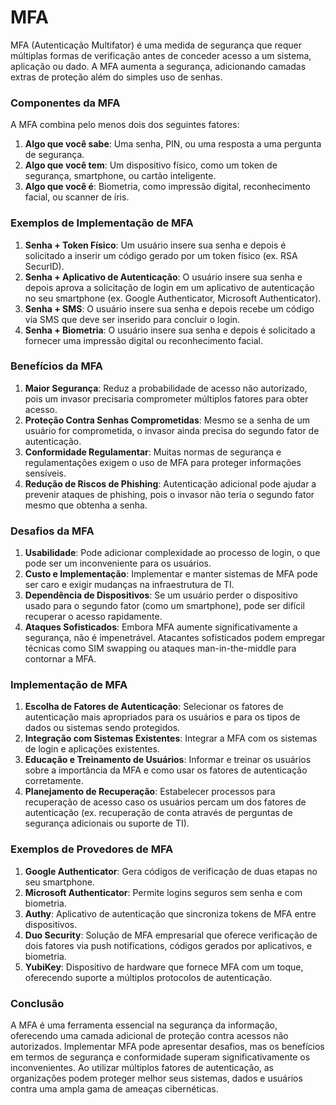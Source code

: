 # MFA

MFA (Autenticação Multifator) é uma medida de segurança que requer múltiplas formas de verificação antes de conceder acesso a um sistema, aplicação ou dado. A MFA aumenta a segurança, adicionando camadas extras de proteção além do simples uso de senhas.

### Componentes da MFA

A MFA combina pelo menos dois dos seguintes fatores:

1. **Algo que você sabe**: Uma senha, PIN, ou uma resposta a uma pergunta de segurança.
2. **Algo que você tem**: Um dispositivo físico, como um token de segurança, smartphone, ou cartão inteligente.
3. **Algo que você é**: Biometria, como impressão digital, reconhecimento facial, ou scanner de íris.

### Exemplos de Implementação de MFA

1. **Senha + Token Físico**: Um usuário insere sua senha e depois é solicitado a inserir um código gerado por um token físico (ex. RSA SecurID).
2. **Senha + Aplicativo de Autenticação**: O usuário insere sua senha e depois aprova a solicitação de login em um aplicativo de autenticação no seu smartphone (ex. Google Authenticator, Microsoft Authenticator).
3. **Senha + SMS**: O usuário insere sua senha e depois recebe um código via SMS que deve ser inserido para concluir o login.
4. **Senha + Biometria**: O usuário insere sua senha e depois é solicitado a fornecer uma impressão digital ou reconhecimento facial.

### Benefícios da MFA

1. **Maior Segurança**: Reduz a probabilidade de acesso não autorizado, pois um invasor precisaria comprometer múltiplos fatores para obter acesso.
2. **Proteção Contra Senhas Comprometidas**: Mesmo se a senha de um usuário for comprometida, o invasor ainda precisa do segundo fator de autenticação.
3. **Conformidade Regulamentar**: Muitas normas de segurança e regulamentações exigem o uso de MFA para proteger informações sensíveis.
4. **Redução de Riscos de Phishing**: Autenticação adicional pode ajudar a prevenir ataques de phishing, pois o invasor não teria o segundo fator mesmo que obtenha a senha.

### Desafios da MFA

1. **Usabilidade**: Pode adicionar complexidade ao processo de login, o que pode ser um inconveniente para os usuários.
2. **Custo e Implementação**: Implementar e manter sistemas de MFA pode ser caro e exigir mudanças na infraestrutura de TI.
3. **Dependência de Dispositivos**: Se um usuário perder o dispositivo usado para o segundo fator (como um smartphone), pode ser difícil recuperar o acesso rapidamente.
4. **Ataques Sofisticados**: Embora MFA aumente significativamente a segurança, não é impenetrável. Atacantes sofisticados podem empregar técnicas como SIM swapping ou ataques man-in-the-middle para contornar a MFA.

### Implementação de MFA

1. **Escolha de Fatores de Autenticação**: Selecionar os fatores de autenticação mais apropriados para os usuários e para os tipos de dados ou sistemas sendo protegidos.
2. **Integração com Sistemas Existentes**: Integrar a MFA com os sistemas de login e aplicações existentes.
3. **Educação e Treinamento de Usuários**: Informar e treinar os usuários sobre a importância da MFA e como usar os fatores de autenticação corretamente.
4. **Planejamento de Recuperação**: Estabelecer processos para recuperação de acesso caso os usuários percam um dos fatores de autenticação (ex. recuperação de conta através de perguntas de segurança adicionais ou suporte de TI).

### Exemplos de Provedores de MFA

1. **Google Authenticator**: Gera códigos de verificação de duas etapas no seu smartphone.
2. **Microsoft Authenticator**: Permite logins seguros sem senha e com biometria.
3. **Authy**: Aplicativo de autenticação que sincroniza tokens de MFA entre dispositivos.
4. **Duo Security**: Solução de MFA empresarial que oferece verificação de dois fatores via push notifications, códigos gerados por aplicativos, e biometria.
5. **YubiKey**: Dispositivo de hardware que fornece MFA com um toque, oferecendo suporte a múltiplos protocolos de autenticação.

### Conclusão

A MFA é uma ferramenta essencial na segurança da informação, oferecendo uma camada adicional de proteção contra acessos não autorizados. Implementar MFA pode apresentar desafios, mas os benefícios em termos de segurança e conformidade superam significativamente os inconvenientes. Ao utilizar múltiplos fatores de autenticação, as organizações podem proteger melhor seus sistemas, dados e usuários contra uma ampla gama de ameaças cibernéticas.